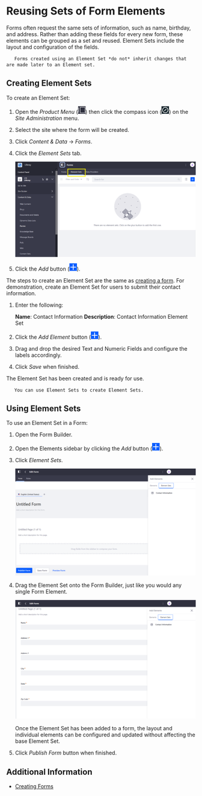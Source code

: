 # Reusing Sets of Form Elements

Forms often request the same sets of information, such as name, birthday, and address. Rather than adding these fields for every new form, these elements can be grouped as a set and reused. Element Sets include the layout and configuration of the fields.

```note::
   Forms created using an Element Set *do not* inherit changes that are made later to an Element set.
```

## Creating Element Sets

To create an Element Set:

1. Open the _Product Menu_ (![Product Menu](../../../../images/icon-product-menu.png)) then click the compass icon (![Compass](../../../../images/icon-compass.png)) on the _Site Administration_ menu.
1. Select the site where the form will be created.
1. Click _Content & Data_  &rarr; _Forms_.
1. Click the _Element Sets_ tab.

     ![Element Sets Tab](./reusing-sets-of-form-elements/images/01.png)

1. Click the _Add_ button (![Add](../../../../images/icon-add.png)).

The steps to create an Element Set are the same as [creating a form](../creating-forms.md). For demonstration, create an Element Set for users to submit their contact information.

1. Enter the following:

    **Name**: Contact Information
    **Description**: Contact Information Element Set

1. Click the _Add Element_ button (![Add](../../../../images/icon-add.png)).
1. Drag and drop the desired Text and Numeric Fields and configure the labels accordingly.
1. Click _Save_ when finished.

The Element Set has been created and is ready for use.

```tip::
   You can use Element Sets to create Element Sets.
```

## Using Element Sets

To use an Element Set in a Form:

1. Open the Form Builder.
1. Open the Elements sidebar by clicking the _Add_ button (![Add](../../../../images/icon-add.png)).
1. Click _Element Sets_.

    ![Using Element Sets.](./reusing-sets-of-form-elements/images/02.png)

1. Drag the Element Set onto the Form Builder, just like you would any single Form Element.

    ![Drag and drag the element set into the builder.](./reusing-sets-of-form-elements/images/03.png)

    Once the Element Set has been added to a form, the layout and individual elements can be configured and updated without affecting the base Element Set.

1. Click _Publish Form_ button when finished.

## Additional Information

* [Creating Forms](../creating-forms.md)
